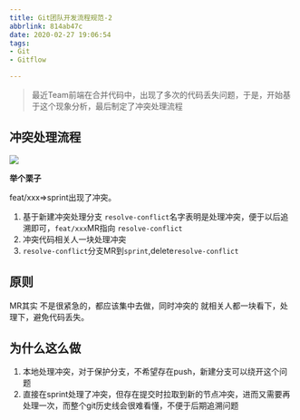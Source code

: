 ```yaml
---
title: Git团队开发流程规范-2
abbrlink: 814ab47c
date: 2020-02-27 19:06:54
tags:
- Git
- Gitflow

---
```

> 最近Team前端在合并代码中，出现了多次的代码丢失问题，于是，开始基于这个现象分析，最后制定了冲突处理流程

## 冲突处理流程

![](https://i.imgur.com/Wso19as.png)

__举个栗子__

feat/xxx=>sprint出现了冲突。

1. 基于新建冲突处理分支 `resolve-conflict`名字表明是处理冲突，便于以后追溯即可，`feat/xxx`MR指向 `resolve-conflict`
2. 冲突代码相关人一块处理冲突
3. `resolve-conflict`分支MR到`sprint`,delete`resolve-conflict`


## 原则

MR其实 不是很紧急的，都应该集中去做，同时冲突的 就相关人都一块看下，处理下，避免代码丢失。

## 为什么这么做
1. 本地处理冲突，对于保护分支，不希望存在push，新建分支可以绕开这个问题
2. 直接在sprint处理了冲突，但存在提交时拉取到新的节点冲突，进而又需要再处理一次，而整个git历史线会很难看懂，不便于后期追溯问题

